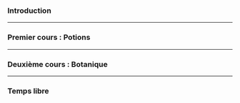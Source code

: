 ### Introduction

---
### Premier cours : Potions

---
### Deuxième cours : Botanique

---
### Temps libre
